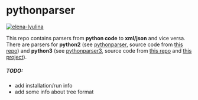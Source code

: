 # pythonparser
[![elena-lyulina](https://circleci.com/gh/elena-lyulina/pythonparser/tree/inverse_parser.svg?style=shield)](https://app.circleci.com/pipelines/github/elena-lyulina/pythonparser?branch=inverse_parser)

This repo contains parsers from **python code** to **xml/json** and vice versa.
There are parsers for **python2** (see [pythonparser](src/main/python/pythonparser-2.py), source code from [this repo](https://github.com/GumTreeDiff/pythonparser)) and **python3** (see [pythonparser3](src/main/python/pythonparser-3.py), source code from [this repo](https://github.com/Varal7/pythonparser) and [this project](https://eth-sri.github.io/py150)). 


##### TODO: 
- add installation/run info 
- add some info about tree format

